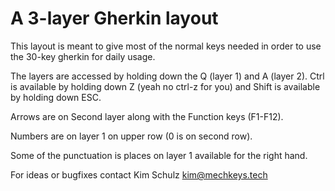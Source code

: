 # A 3-layer Gherkin layout

This layout is meant to give most of the normal keys needed in order to use the 30-key gherkin for daily usage.

The layers are accessed by holding down the Q (layer 1) and A (layer 2). 
Ctrl is available by holding down Z (yeah no ctrl-z for you) and Shift is available by holding down ESC.

Arrows are on Second layer along with the Function keys (F1-F12).

Numbers are on layer 1 on upper row (0 is on second row).

Some of the punctuation is places on layer 1 available for the right hand. 


For ideas or bugfixes contact Kim Schulz <kim@mechkeys.tech>  

